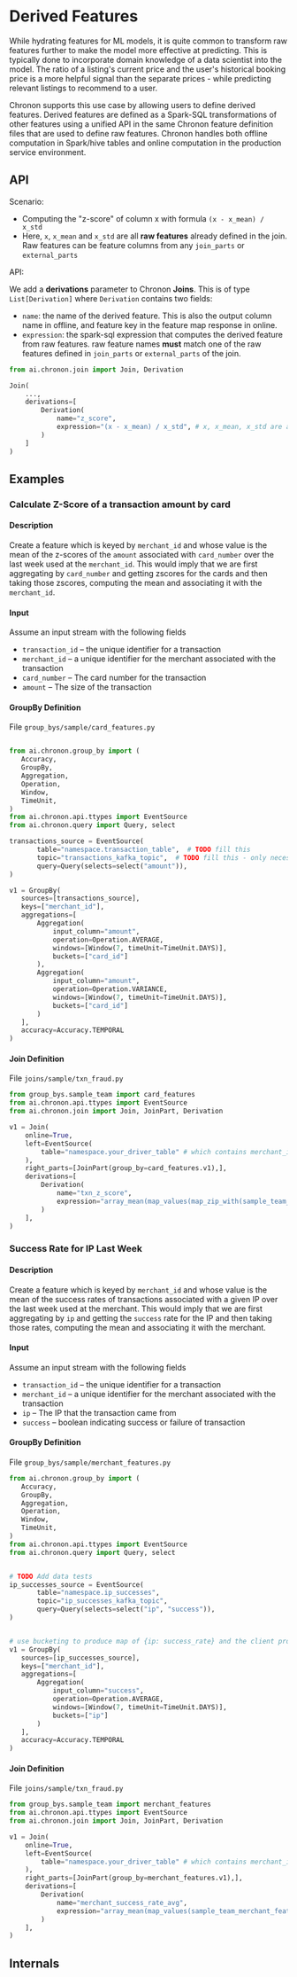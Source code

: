 # Derived Features

While hydrating features for ML models, it is quite common to transform raw features further to make the model more effective at predicting. This is typically done to incorporate domain knowledge of a data scientist into the model. The ratio of a listing's current price and the user's historical booking price is a more helpful signal than the separate prices - while predicting relevant listings to recommend to a user.

Chronon supports this use case by allowing users to define derived features. Derived features are defined as a Spark-SQL transformations of other features using a unified API in the same Chronon feature definition files that are used to define raw features. Chronon handles both offline computation in Spark/hive tables and online computation in the production service environment.

## API

Scenario:
- Computing the "z-score" of column x with formula `(x - x_mean) / x_std`
- Here, `x`, `x_mean` and `x_std` are all **raw features** already defined in the join. Raw features can be feature columns from any `join_parts` or `external_parts` 


API:

We add a **derivations** parameter to Chronon **Joins**. This is of type `List[Derivation]` where `Derivation` contains two fields: 
- `name`: the name of the derived feature. This is also the output column name in offline, and feature key in the feature map response in online. 
- `expression`: the spark-sql expression that computes the derived feature from raw features. raw feature names **must** match one of the raw features defined in `join_parts` or `external_parts` of the join.  

```python
from ai.chronon.join import Join, Derivation

Join(
    ...,
    derivations=[
        Derivation(
            name="z_score",
            expression="(x - x_mean) / x_std", # x, x_mean, x_std are all raw features
        )
    ]
)
```

## Examples

### Calculate Z-Score of a transaction amount by card

#### Description

Create a feature which is keyed by `merchant_id` and whose value is the mean of the z-scores of the `amount` associated with `card_number` over the last week used at the `merchant_id`.  This would imply that we are first aggregating by `card_number` and getting zscores for the cards and then taking those zscores, computing the mean and associating it with the `merchant_id`.


#### Input

Assume an input stream with the following fields
- `transaction_id` – the unique identifier for a transaction
- `merchant_id` – a unique identifier for the merchant associated with the transaction
- `card_number` – The card number for the transaction
- `amount` – The size of the transaction

#### GroupBy Definition 

File `group_bys/sample/card_features.py`

```python

from ai.chronon.group_by import (
   Accuracy,
   GroupBy,
   Aggregation,
   Operation,
   Window,
   TimeUnit,
)
from ai.chronon.api.ttypes import EventSource
from ai.chronon.query import Query, select

transactions_source = EventSource(
       table="namespace.transaction_table",  # TODO fill this
       topic="transactions_kafka_topic",  # TODO fill this - only necessary for online
       query=Query(selects=select("amount")),
)

v1 = GroupBy(
   sources=[transactions_source],
   keys=["merchant_id"],
   aggregations=[
       Aggregation(
           input_column="amount",
           operation=Operation.AVERAGE,
           windows=[Window(7, timeUnit=TimeUnit.DAYS)],
           buckets=["card_id"]
       ),
       Aggregation(
           input_column="amount",
           operation=Operation.VARIANCE,
           windows=[Window(7, timeUnit=TimeUnit.DAYS)],
           buckets=["card_id"]
       )
   ],
   accuracy=Accuracy.TEMPORAL
)

```

#### Join Definition 

File `joins/sample/txn_fraud.py`

```python
from group_bys.sample_team import card_features
from ai.chronon.api.ttypes import EventSource
from ai.chronon.join import Join, JoinPart, Derivation

v1 = Join(
    online=True,
    left=EventSource(
        table="namespace.your_driver_table" # which contains merchant_ids and timestamps you want backfill for
    ),
    right_parts=[JoinPart(group_by=card_features.v1),],
    derivations=[
        Derivation(
            name="txn_z_score",
            expression="array_mean(map_values(map_zip_with(sample_team_card_features_v1_amount_average_by_card_id_7d, sample_team_card_features_v1_amount_variance_by_card_id_7d, (k, mean, variance) -> (txn_value - mean)/variance)))",
        )
    ],
)
```

### Success Rate for IP Last Week

#### Description

Create a feature which is keyed by `merchant_id` and whose value is the mean of the success rates of transactions associated with a given IP over the last week used at the merchant.  This would imply that we are first aggregating by `ip` and getting the `success` rate for the IP and then taking those rates, computing the mean and associating it with the merchant.

#### Input

Assume an input stream with the following fields
- `transaction_id` – the unique identifier for a transaction
- `merchant_id` – a unique identifier for the merchant associated with the transaction
- `ip` – The IP that the transaction came from
- `success` – boolean indicating success or failure of transaction

#### GroupBy Definition 

File `group_bys/sample/merchant_features.py`

```python
from ai.chronon.group_by import (
   Accuracy,
   GroupBy,
   Aggregation,
   Operation,
   Window,
   TimeUnit,
)
from ai.chronon.api.ttypes import EventSource
from ai.chronon.query import Query, select


# TODO Add data tests
ip_successes_source = EventSource(
       table="namespace.ip_successes",
       topic="ip_successes_kafka_topic",
       query=Query(selects=select("ip", "success")),
)


# use bucketing to produce map of {ip: success_rate} and the client processes into avg
v1 = GroupBy(
   sources=[ip_successes_source],
   keys=["merchant_id"],
   aggregations=[
       Aggregation(
           input_column="success",
           operation=Operation.AVERAGE,
           windows=[Window(7, timeUnit=TimeUnit.DAYS)],
           buckets=["ip"]
       )
   ],
   accuracy=Accuracy.TEMPORAL
)
```

#### Join Definition 

File `joins/sample/txn_fraud.py`

```python
from group_bys.sample_team import merchant_features
from ai.chronon.api.ttypes import EventSource
from ai.chronon.join import Join, JoinPart, Derivation

v1 = Join(
    online=True,
    left=EventSource(
        table="namespace.your_driver_table" # which contains merchant_ids and timestamps you want backfill for
    ),
    right_parts=[JoinPart(group_by=merchant_features.v1),],
    derivations=[
        Derivation(
            name="merchant_success_rate_avg",
            expression="array_mean(map_values(sample_team_merchant_features_v1_success_avg_by_ip_7d))",
        )
    ],
)
```

## Internals


